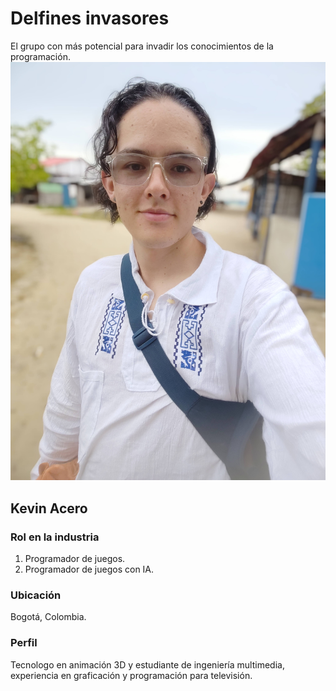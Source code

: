 # Delfines invasores
El grupo con más potencial para invadir los conocimientos de la programación.
![Foto Kevin Acero](images/INTEGRANTES/FOTO_KEVIN_ACERO.jpg)

## Kevin Acero
### Rol en la industria
1. Programador de juegos.
2. Programador de juegos con IA.

### Ubicación
Bogotá, Colombia.

### Perfil
Tecnologo en animación 3D y estudiante de ingeniería multimedia, experiencia en graficación y programación para televisión.


